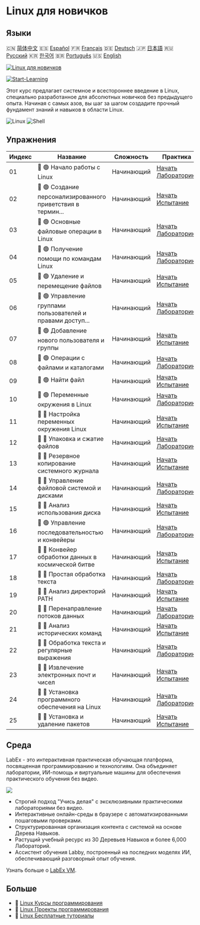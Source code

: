 # Linux для новичков

## Языки

🇨🇳 [简体中文](README_zh.md) 🇪🇸 [Español](README_es.md) 🇫🇷 [Français](README_fr.md) 🇩🇪 [Deutsch](README_de.md) 🇯🇵 [日本語](README_ja.md) 🇷🇺 [Русский](README_ru.md) 🇰🇷 [한국어](README_ko.md) 🇧🇷 [Português](README_pt.md) 🇺🇸 [English](README.md) 

[![Linux для новичков](https://cover-creator.labex.io/linux-for-noobs.png?lang=ru)](https://labex.io/ru/courses/linux-for-noobs)

[![Start-Learning](https://img.shields.io/badge/Start-Learning-whitesmoke?style=for-the-badge)](https://labex.io/ru/courses/linux-for-noobs)

Этот курс предлагает системное и всестороннее введение в Linux, специально разработанное для абсолютных новичков без предыдущего опыта. Начиная с самых азов, вы шаг за шагом создадите прочный фундамент знаний и навыков в области Linux.

![Linux](https://img.shields.io/badge/Linux-whitesmoke?style=for-the-badge&logo=linux)
![Shell](https://img.shields.io/badge/Shell-whitesmoke?style=for-the-badge&logo=shell)


## Упражнения

|   Индекс | Название                                                    | Сложность   | Практика                                                                                                                           |
|----------|-------------------------------------------------------------|-------------|------------------------------------------------------------------------------------------------------------------------------------|
|       01 | 📖 🟢 Начало работы с Linux                                 | Начинающий  | <a target='_blank' href='https://labex.io/ru/tutorials/linux-getting-started-with-linux-446315'>Начать Лабораторию</a>             |
|       02 | 🎯 🟢 Создание персонализированного приветствия в термин... | Начинающий  | <a target='_blank' href='https://labex.io/ru/tutorials/linux-create-personalized-terminal-greeting-446322'>Начать Испытание</a>    |
|       03 | 📖 🟢 Основные файловые операции в Linux                    | Начинающий  | <a target='_blank' href='https://labex.io/ru/tutorials/linux-basic-file-operations-in-linux-18001'>Начать Лабораторию</a>          |
|       04 | 📖 🟢 Получение помощи по командам Linux                    | Начинающий  | <a target='_blank' href='https://labex.io/ru/tutorials/linux-get-help-on-linux-commands-18000'>Начать Лабораторию</a>              |
|       05 | 🎯 🟢 Удаление и перемещение файлов                         | Начинающий  | <a target='_blank' href='https://labex.io/ru/tutorials/linux-delete-and-move-files-7777'>Начать Испытание</a>                      |
|       06 | 📖 🟢 Управление группами пользователей и правами доступ... | Начинающий  | <a target='_blank' href='https://labex.io/ru/tutorials/linux-linux-user-group-and-file-permissions-18002'>Начать Лабораторию</a>   |
|       07 | 🎯 🟢 Добавление нового пользователя и группы               | Начинающий  | <a target='_blank' href='https://labex.io/ru/tutorials/linux-add-new-user-and-group-17987'>Начать Испытание</a>                    |
|       08 | 📖 🟢 Операции с файлами и каталогами                       | Начинающий  | <a target='_blank' href='https://labex.io/ru/tutorials/linux-file-and-directory-operations-17997'>Начать Лабораторию</a>           |
|       09 | 🎯 🟢 Найти файл                                            | Начинающий  | <a target='_blank' href='https://labex.io/ru/tutorials/linux-find-a-file-17993'>Начать Испытание</a>                               |
|       10 | 📖 🟢 Переменные окружения в Linux                          | Начинающий  | <a target='_blank' href='https://labex.io/ru/tutorials/linux-environment-variables-in-linux-385274'>Начать Лабораторию</a>         |
|       11 | 🎯 🔵 Настройка переменных окружения Linux                  | Начинающий  | <a target='_blank' href='https://labex.io/ru/tutorials/linux-configure-linux-environment-variables-437861'>Начать Испытание</a>    |
|       12 | 📖 🔵 Упаковка и сжатие файлов                              | Начинающий  | <a target='_blank' href='https://labex.io/ru/tutorials/linux-file-packaging-and-compression-385413'>Начать Лабораторию</a>         |
|       13 | 🎯 🔵 Резервное копирование системного журнала              | Начинающий  | <a target='_blank' href='https://labex.io/ru/tutorials/linux-backup-system-log-17989'>Начать Испытание</a>                         |
|       14 | 📖 🔵 Управление файловой системой и дисками                | Начинающий  | <a target='_blank' href='https://labex.io/ru/tutorials/linux-file-system-and-disk-management-17999'>Начать Лабораторию</a>         |
|       15 | 🎯 🔵 Анализ использования диска                            | Начинающий  | <a target='_blank' href='https://labex.io/ru/tutorials/linux-analyzing-disk-usage-7775'>Начать Испытание</a>                       |
|       16 | 📖 🟢 Управление последовательностью и конвейеры            | Начинающий  | <a target='_blank' href='https://labex.io/ru/tutorials/linux-sequence-control-and-pipeline-17994'>Начать Лабораторию</a>           |
|       17 | 🎯 🔵 Конвейер обработки данных в космической битве         | Начинающий  | <a target='_blank' href='https://labex.io/ru/tutorials/linux-space-battle-data-pipeline-385343'>Начать Испытание</a>               |
|       18 | 📖 🔵 Простая обработка текста                              | Начинающий  | <a target='_blank' href='https://labex.io/ru/tutorials/linux-simple-text-processing-18004'>Начать Лабораторию</a>                  |
|       19 | 🎯 🔵 Анализ директорий PATH                                | Начинающий  | <a target='_blank' href='https://labex.io/ru/tutorials/linux-analyzing-path-directories-385344'>Начать Испытание</a>               |
|       20 | 📖 🔵 Перенаправление потоков данных                        | Начинающий  | <a target='_blank' href='https://labex.io/ru/tutorials/linux-data-stream-redirection-17995'>Начать Лабораторию</a>                 |
|       21 | 🎯 🔵 Анализ исторических команд                            | Начинающий  | <a target='_blank' href='https://labex.io/ru/tutorials/linux-analyze-historical-commands-17988'>Начать Испытание</a>               |
|       22 | 📖 🔵 Обработка текста и регулярные выражения               | Начинающий  | <a target='_blank' href='https://labex.io/ru/tutorials/linux-text-processing-and-regular-expressions-18003'>Начать Лабораторию</a> |
|       23 | 🎯 🔵 Извлечение электронных почт и чисел                   | Начинающий  | <a target='_blank' href='https://labex.io/ru/tutorials/linux-extracting-mails-and-numbers-17991'>Начать Испытание</a>              |
|       24 | 📖 🔵 Установка программного обеспечения на Linux           | Начинающий  | <a target='_blank' href='https://labex.io/ru/tutorials/linux-software-installation-on-linux-18005'>Начать Лабораторию</a>          |
|       25 | 🎯 🔵 Установка и удаление пакетов                          | Начинающий  | <a target='_blank' href='https://labex.io/ru/tutorials/linux-installing-and-removing-packages-385380'>Начать Испытание</a>         |

## Среда

LabEx - это интерактивная практическая обучающая платформа, посвященная программированию и технологиям. Она объединяет лаборатории, ИИ-помощь и виртуальные машины для обеспечения практического обучения без видео.

![](https://tutorial-screenshot.getvm.io/images/vm-1725247253.png)

- Строгий подход "Учись делая" с эксклюзивными практическими лабораториями без видео.
- Интерактивные онлайн-среды в браузере с автоматизированными пошаговыми проверками.
- Структурированная организация контента с системой на основе Дерева Навыков.
- Растущий учебный ресурс из 30 Деревьев Навыков и более 6,000 Лабораторий.
- Ассистент обучения Labby, построенный на последних моделях ИИ, обеспечивающий разговорный опыт обучения.

Узнать больше о [LabEx VM](https://support.labex.io/using-labex/virtual-machine).

## Больше

- 🔗 [Linux Курсы программирования](https://github.com/labex-labs/awesome-programming-courses)
- 🔗 [Linux Проекты программирования](https://github.com/labex-labs/awesome-programming-projects)
- 🔗 [Linux Бесплатные туториалы](https://github.com/labex-labs/linux-free-tutorials)

